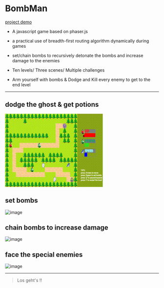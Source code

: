 # BombMan

[project demo](https://spycsh.github.io/BombMan/)

- A javascript game based on phaser.js

- a practical use of breadth-first routing algorithm dynamically during games

- set/chain bombs to recursively detonate the bombs and increase damage to the enemies

- Ten levels/ Three scenes/ Multiple challenges

- Arm yourself with bombs & Dodge and Kill every enemy to get to the end level

---

## dodge the ghost & get potions

![image](https://raw.githubusercontent.com/Spycsh/BombMan/master/asset/readme_gif/p1.gif)

## set bombs

![image](https://raw.githubusercontent.com/Spycsh/BombMan/master/asset/readme_gif/b1.gif)

## chain bombs to increase damage

![image](https://raw.githubusercontent.com/Spycsh/BombMan/master/asset/readme_gif/b2.gif)

## face the special enemies

![image](https://raw.githubusercontent.com/Spycsh/BombMan/master/asset/readme_gif/invisible.gif)

---

> Los geht's !!
